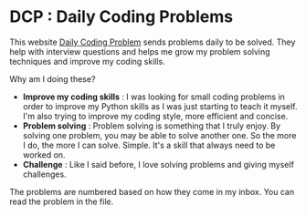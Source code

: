 # DCP : Daily Coding Problems 

This website [Daily Coding Problem](https://www.dailycodingproblem.com/) sends problems daily to be solved. 
They help with interview questions and helps me grow my problem solving techniques and improve my coding skills. 

Why am I doing these? 
- **Improve my coding skills** : I was looking for small coding problems in order to improve my Python skills as I was just starting to teach it myself. I'm also trying to improve my coding style, more efficient and concise.
- **Problem solving** : Problem solving is something that I truly enjoy. By solving one problem, you may be able to solve another one. So the more I do, the more I can solve. Simple. It's a skill that always need to be worked on. 
- **Challenge** : Like I said before, I love solving problems and giving myself challenges. 

The problems are numbered based on how they come in my inbox. You can read the problem in the file. 


